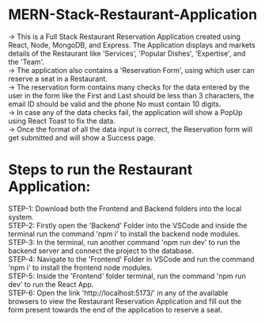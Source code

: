 # MERN-Stack-Restaurant-Application
-> This is a Full Stack Restaurant Reservation Application created using React, Node, MongoDB, and Express. The Application displays and markets details of the Restaurant like 'Services', 'Popular Dishes', 'Expertise', and the 'Team'.<br>
-> The application also contains a 'Reservation Form', using which user can reserve a seat in a Restaurant.<br>
-> The reservation form contains many checks for the data entered by the user in the form like the First and Last should be less than 3 characters, the email ID should be valid and the phone No must contain 10 digits.<br>
-> In case any of the data checks fail, the application will show a PopUp using React Toast to fix the data.<br>
-> Once the format of all the data input is correct, the Reservation form will get submitted and will show a Success page.<br>

# Steps to run the Restaurant Application:
STEP-1: Download both the Frontend and Backend folders into the local system.<br>
STEP-2: Firstly open the 'Backend' Folder into the VSCode and inside the terminal run the command 'npm i' to install the backend node modules.<br>
STEP-3: In the terminal, run another command 'npm run dev' to run the backend server and connect the project to the database.<br>
STEP-4: Navigate to the 'Frontend' Folder in VSCode and run the command 'npm i' to install the frontend node modules.<br>
STEP-5: Inside the 'Frontend' folder terminal, run the command 'npm run dev' to run the React App.<br>
STEP-6: Open the link 'http://localhost:5173/' in any of the available browsers to view the Restaurant Reservation Application and fill out the form present towards the end of the application to reserve a seat.<br>
